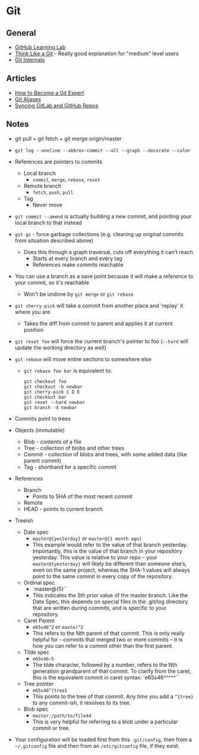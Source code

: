 # Git

## General
- [GitHub Learning Lab](https://lab.github.com/)
- [Think Like a Git](http://think-like-a-git.net/) - Really good explanation for "medium" level users
- [Git Internals](https://github.com/pluralsight/git-internals-pdf/releases)

## Articles
- [How to Become a Git Expert](https://link.medium.com/yEfwpuWs8R)
- [Git Aliases](https://medium.freecodecamp.org/an-intro-to-git-aliases-a-faster-way-of-working-with-git-b1eda81c7747)
- [Syncing GitLab and GitHub Repos](https://everythingshouldbevirtual.com/git/syncing-gitlab-and-github-repos/)

## Notes
- git pull = git fetch + git merge origin/master
- `git log --oneline --abbrev-commit --all --graph --decorate --color`

- References are pointers to commits
  - Local branch
    - `commit`, `merge`, `rebase`, `reset`
  - Remote branch
    - `fetch`, `push`, `pull`
  - Tag
    - Never move

- `git commit --amend` is actually building a new commit, and pointing your local branch to that instead
- `git gc` - force garbage collections (e.g. cleaning up original commits from situation described above)
  - Does this through a graph traversal, cuts off everything it can't reach
    - Starts at every branch and every tag
    - References make commits reachable
- You can use a branch as a save point because it will make a reference to your commit, so it's reachable
  - Won't be undone by `git merge` or `git rebase`
- `git cherry-pick` will take a commit from another place and 'replay' it where you are
  - Takes the diff from commit to parent and applies it at current position
- `git reset foo` will force the current branch's pointer to foo (`--hard` will update the working directory as well)
- `git rebase` will move entire sections to somewhere else
  - `git rebase foo bar` is equivalent to:
    ```
    git checkout foo
    git checkout -b newbar
    git cherry-pick C D E
    git checkout bar
    git reset --hard newbar
    git branch -d newbar
    ```
- Commits point to trees
- Objects (immutable)
  - Blob - contents of a file
  - Tree - collection of blobs and other trees
  - Commit - collection of blobs and trees, with some added data (like parent commit)
  - Tag - shorthand for a specific commit
- References
  - Branch
    - Points to SHA of the most recent commit
  - Remote
  - HEAD - points to current branch
- Treeish
  - Date spec
    - `master@{yesterday}` or `master@{1 month ago}`
     - This example would refer to the value of that branch yesterday. Importantly, this is the value of that branch in your repository yesterday. This value is relative to your repo – your `master@{yesterday}` will likely be different than someone else’s, even on the same project, whereas the SHA-1 values will always point to the same commit in every copy of the repository.
  - Ordinal spec
    - `master@{5}``
    - This indicates the 5th prior value of the master branch. Like the Date Spec, this depends on special files in the .git/log directory that are written during commits, and is specific to your repository.
  - Caret Parent
    - `e65s46^2` or `master^2`
    - This refers to the Nth parent of that commit. This is only really helpful for - commits that merged two or more commits – it is how you can refer to a commit other than the first parent.
  - Tilde spec
    - `e65s46~5`
    - The tilde character, followed by a number, refers to the Nth generation grandparent of that commit. To clarify from the caret, this is the equivalent commit in caret syntax: `e65s46^^^^^``
  - Tree pointer
    - `e65s46^{tree}`
    - This points to the tree of that commit. Any time you add a `^{tree}` to any commit-ish, it resolves to its tree.
  - Blob spec
    - `master:/path/to/file44`
    - This is very helpful for referring to a blob under a particular commit or tree.
- Your configuration will be loaded first from this `.git/config`, then from a `~/.gitconfig` file and then from an `/etc/gitconfig` file, if they exist.
